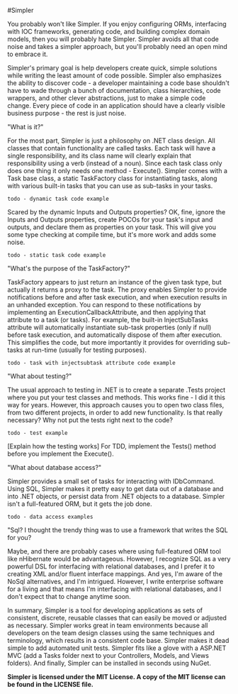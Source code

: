 #Simpler

You probably won't like Simpler.  If you enjoy configuring ORMs, interfacing with IOC frameworks, generating code, and building complex domain models, then you will probably hate Simpler.  Simpler avoids all that code noise and takes a simpler approach, but you'll probably need an open mind to embrace it.

Simpler's primary goal is help developers create quick, simple solutions while writing the least amount of code possible.  Simpler also emphasizes the ability to discover code - a developer maintaining a code base shouldn't have to wade through a bunch of documentation, class hierarchies, code wrappers, and other clever abstractions, just to make a simple code change.  Every piece of code in an application should have a clearly visible business purpose - the rest is just noise.

"What is it?"

For the most part, Simpler is just a philosophy on .NET class design.  All classes that contain functionality are called tasks.  Each task will have a single responsibility, and its class name will clearly explain that responsibility using a verb (instead of a noun).  Since each task class only does one thing it only needs one method - Execute().  Simpler comes with a Task base class, a static TaskFactory class for instantiating tasks, along with various built-in tasks that you can use as sub-tasks in your tasks.

    todo - dynamic task code example

Scared by the dynamic Inputs and Outputs properties?  OK, fine, ignore the Inputs and Outputs properties, create POCOs for your task's input and outputs, and declare them as properties on your task.  This will give you some type checking at compile time, but it's more work and adds some noise.

    todo - static task code example

"What's the purpose of the TaskFactory?"

TaskFactory appears to just return an instance of the given task type, but actually it returns a proxy to the task.  The proxy enables Simpler to provide notifications before and after task execution, and when execution results in an unhanded exception.  You can respond to these notifications by implementing an ExecutionCallbackAttribute, and then applying that attribute to a task (or tasks).  For example, the built-in InjectSubTasks attribute will automatically instantiate sub-task properties (only if null) before task execution, and automatically dispose of them after execution.  This simplifies the code, but more importantly it provides for overriding sub-tasks at run-time (usually for testing purposes).

    todo - task with injectsubtask attribute code example

"What about testing?"

The usual approach to testing in .NET is to create a separate .Tests project where you put your test classes and methods.  This works fine - I did it this way for years.  However, this approach causes you to open two class files, from two different projects, in order to add new functionality.  Is that really necessary?  Why not put the tests right next to the code?

    todo - test example

[Explain how the testing works]  For TDD, implement the Tests() method before you implement the Execute().

"What about database access?"

Simpler provides a small set of tasks for interacting with IDbCommand.  Using SQL, Simpler makes it pretty easy to get data out of a database and into .NET objects, or persist data from .NET objects to a database.  Simpler isn't a full-featured ORM, but it gets the job done.

    todo - data access examples

"Sql?  I thought the trendy thing was to use a framework that writes the SQL for you?

Maybe, and there are probably cases where using full-featured ORM tool like nHibernate would be advantageous.  However, I recognize SQL as a very powerful DSL for interfacing with relational databases, and I prefer it to creating XML and/or fluent interface mappings.  And yes, I'm aware of the NoSql alternatives, and I'm intrigued.  However, I write enterprise software for a living and that means I'm interfacing with relational databases, and I don't expect that to change anytime soon.

In summary, Simpler is a tool for developing applications as sets of consistent, discrete, reusable classes that can easily be moved or adjusted as necessary.  Simpler works great in team environments because all developers on the team design classes using the same techniques and terminology, which results in a consistent code base.  Simpler makes it dead simple to add automated unit tests.  Simpler fits like a glove with a ASP.NET MVC (add a Tasks folder next to your Controllers, Models, and Views folders).  And finally, Simpler can be installed in seconds using NuGet.

**Simpler is licensed under the MIT License.  A copy of the MIT license can be found in the LICENSE file.**

